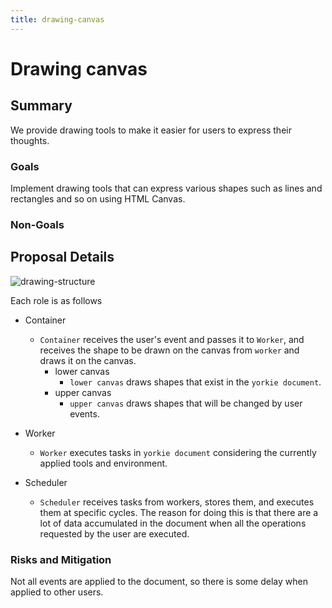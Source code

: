 ```yaml
---
title: drawing-canvas
---
```


# Drawing canvas

## Summary

We provide drawing tools to make it easier for users to express their thoughts.

### Goals

Implement drawing tools that can express various shapes such as lines and rectangles and so on using HTML Canvas.

### Non-Goals

## Proposal Details

![drawing-structure](https://user-images.githubusercontent.com/2059311/116966438-27cd7380-aceb-11eb-8b8d-7dce06ae35ca.png)

Each role is as follows

- Container

  - `Container` receives the user's event and passes it to `Worker`, and receives the shape to be drawn on the canvas from `worker` and draws it on the canvas.
    - lower canvas
      - `lower canvas` draws shapes that exist in the `yorkie document`.
    - upper canvas
      - `upper canvas` draws shapes that will be changed by user events.

- Worker

  - `Worker` executes tasks in `yorkie document` considering the currently applied tools and environment.

- Scheduler
  - `Scheduler` receives tasks from workers, stores them, and executes them at specific cycles.
    The reason for doing this is that there are a lot of data accumulated in the document when all the operations requested by the user are executed.


### Risks and Mitigation

Not all events are applied to the document, so there is some delay when applied to other users.
